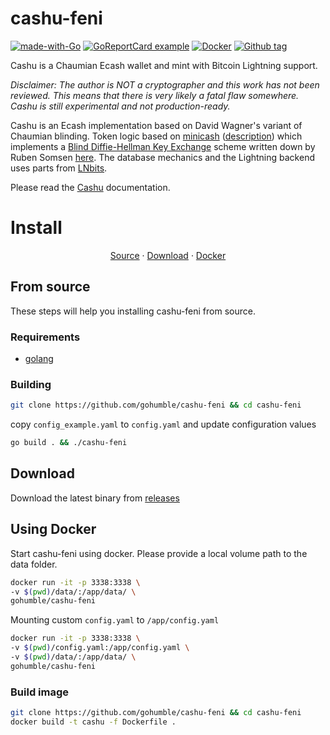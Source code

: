 # cashu-feni
[![made-with-Go](https://img.shields.io/badge/Made%20with-Go-1f425f.svg)](https://go.dev/)
[![GoReportCard example](https://goreportcard.com/badge/github.com/gohumble/cashu-feni)](https://goreportcard.com/report/github.com/gohumble/cashu-feni)
[![Docker](https://badgen.net/badge/icon/docker?icon=docker&label)](https://https://docker.com/)
[![Github tag](https://badgen.net/github/tag/gohumble/cashu-feni)](https://github.com/gohumble/cashu-feni/tags/)

<html>
<simple-boost amount="2100" address="hello@getalby.com"></simple-boost>
</html>

Cashu is a Chaumian Ecash wallet and mint with Bitcoin Lightning support.

*Disclaimer: The author is NOT a cryptographer and this work has not been reviewed. This means that there is very likely
a fatal flaw somewhere. Cashu is still experimental and not production-ready.*

Cashu is an Ecash implementation based on David Wagner's variant of Chaumian blinding. Token logic based
on [minicash](https://github.com/phyro/minicash) ([description](https://gist.github.com/phyro/935badc682057f418842c72961cf096c))
which implements a [Blind Diffie-Hellman Key Exchange](https://cypherpunks.venona.com/date/1996/03/msg01848.html) scheme
written down by Ruben Somsen [here](https://gist.github.com/RubenSomsen/be7a4760dd4596d06963d67baf140406). The database
mechanics and the Lightning backend uses parts from [LNbits](https://github.com/lnbits/lnbits-legend).

Please read the [Cashu](https://github.com/callebtc/cashu) documentation.

# Install

<p align="center">
<a href="#from-source">Source</a> ·
<a href="#download">Download</a> ·
<a href="#docker">Docker</a> 
</p>

## From source

These steps will help you installing cashu-feni from source.

### Requirements

* [golang](https://go.dev/dl/)

### Building

```bash 
git clone https://github.com/gohumble/cashu-feni && cd cashu-feni
```

copy `config_example.yaml` to `config.yaml` and update configuration values

```bash
go build . && ./cashu-feni
```

## Download

Download the latest binary from [releases](https://github.com/gohumble/cashu-feni/releases)

## Using Docker

Start cashu-feni using docker. Please provide a local volume path to the data folder.

```bash
docker run -it -p 3338:3338 \
-v $(pwd)/data/:/app/data/ \
gohumble/cashu-feni
```
Mounting custom `config.yaml` to `/app/config.yaml`
```bash
docker run -it -p 3338:3338 \
-v $(pwd)/config.yaml:/app/config.yaml \
-v $(pwd)/data/:/app/data/ \
gohumble/cashu-feni
```

### Build image

```bash 
git clone https://github.com/gohumble/cashu-feni && cd cashu-feni
docker build -t cashu -f Dockerfile .
```
